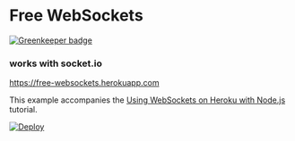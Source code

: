 # Free WebSockets 

[![Greenkeeper badge](https://badges.greenkeeper.io/site15/free-websockets.svg)](https://greenkeeper.io/)

### works with socket.io

https://free-websockets.herokuapp.com

This example accompanies the
[Using WebSockets on Heroku with Node.js](https://devcenter.heroku.com/articles/node-websockets)
tutorial.

[![Deploy](https://www.herokucdn.com/deploy/button.svg)](https://heroku.com/deploy)